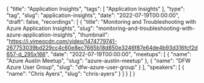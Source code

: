{
  "title": "Application Insights",
  "tags": [
    "Application Insights"
  ],
  "type": "tag",
  "slug": "application-insights",
  "date": "2022-07-19T00:00:00",
  "draft": false,
  "recordings": [
    {
      "title": "Monitoring and Troubleshooting with Azure Application Insights",
      "slug": "monitoring-and-troubleshooting-with-azure-application-insights",
      "thumbnail": "https://i.vimeocdn.com/video/1474779741-267753039bd229cc4c60e8ec7665b18d850e3246f87e64de4b93d316fcf2d657-d_295x166",
      "date": "2022-07-19T00:00:00",
      "meetups": [
        {
          "name": "Azure Austin Meetup",
          "slug": "azure-austin-meetup"
        },
        {
          "name": "DFW Azure User Group",
          "slug": "dfw-azure-user-group"
        }
      ],
      "speakers": [
        {
          "name": "Chris Ayers",
          "slug": "chris-ayers"
        }
      ]
    }
  ]
}